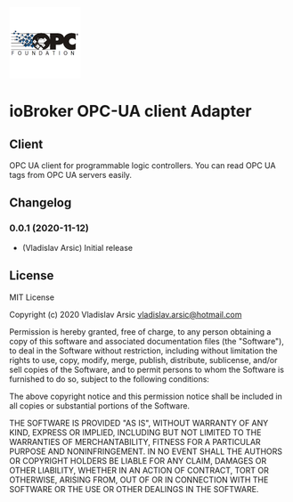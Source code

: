 ![Logo](admin/opcua.png)
# ioBroker OPC-UA client Adapter

## Client
OPC UA client for programmable logic controllers.
You can read OPC UA tags from OPC UA servers easily.


## Changelog
### 0.0.1 (2020-11-12)
* (Vladislav Arsic) Initial release

## License
MIT License

Copyright (c) 2020 Vladislav Arsic vladislav.arsic@hotmail.com

Permission is hereby granted, free of charge, to any person obtaining a copy
of this software and associated documentation files (the "Software"), to deal
in the Software without restriction, including without limitation the rights
to use, copy, modify, merge, publish, distribute, sublicense, and/or sell
copies of the Software, and to permit persons to whom the Software is
furnished to do so, subject to the following conditions:

The above copyright notice and this permission notice shall be included in all
copies or substantial portions of the Software.

THE SOFTWARE IS PROVIDED "AS IS", WITHOUT WARRANTY OF ANY KIND, EXPRESS OR
IMPLIED, INCLUDING BUT NOT LIMITED TO THE WARRANTIES OF MERCHANTABILITY,
FITNESS FOR A PARTICULAR PURPOSE AND NONINFRINGEMENT. IN NO EVENT SHALL THE
AUTHORS OR COPYRIGHT HOLDERS BE LIABLE FOR ANY CLAIM, DAMAGES OR OTHER
LIABILITY, WHETHER IN AN ACTION OF CONTRACT, TORT OR OTHERWISE, ARISING FROM,
OUT OF OR IN CONNECTION WITH THE SOFTWARE OR THE USE OR OTHER DEALINGS IN THE
SOFTWARE.
